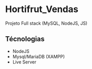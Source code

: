 # Hortifrut_Vendas
Projeto Full stack (MySQL, NodeJS, JS)

## Técnologias
- NodeJS
- Mysql/MariaDB (XAMPP)
- Live Server
